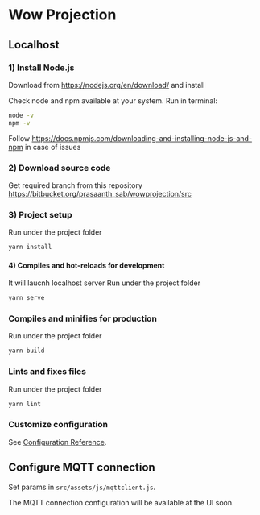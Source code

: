 # Wow Projection

## Localhost

### 1) Install Node.js

Download from https://nodejs.org/en/download/ and install

Check node and npm available at your system.
Run in terminal:

```bash
node -v
npm -v
```

Follow https://docs.npmjs.com/downloading-and-installing-node-js-and-npm in case of issues

### 2) Download source code

Get required branch from this repository https://bitbucket.org/prasaanth_sab/wowprojection/src


### 3) Project setup

Run under the project folder

```bash
yarn install
```

#### 4) Compiles and hot-reloads for development

It will laucnh localhost server
Run under the project folder

```bash
yarn serve
```

### Compiles and minifies for production
Run under the project folder

```bash
yarn build
```

### Lints and fixes files
Run under the project folder

```bash
yarn lint
```

### Customize configuration
See [Configuration Reference](https://cli.vuejs.org/config/).

## Configure MQTT connection

Set params in ```src/assets/js/mqttclient.js```. 

The MQTT connection configuration will be available at the UI soon.
